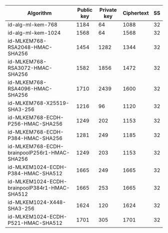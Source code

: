 | Algorithm                                     |  Public key  |  Private key |  Ciphertext  |  SS  |
| --------------------------------------------- | ------------ | ------------ |  ----------- |  --  |
| id-alg-ml-kem-768                             |     1184     |      64      |     1088     |  32  |
| id-alg-ml-kem-1024                            |     1568     |      64      |     1568     |  32  |
| id-MLKEM768-RSA2048-HMAC-SHA256               |     1454     |     1282     |     1344     |  32  |
| id-MLKEM768-RSA3072-HMAC-SHA256               |     1582     |     1856     |     1472     |  32  |
| id-MLKEM768-RSA4096-HMAC-SHA256               |     1710     |     2439     |     1600     |  32  |
| id-MLKEM768-X25519-SHA3-256                   |     1216     |      96      |     1120     |  32  |
| id-MLKEM768-ECDH-P256-HMAC-SHA256             |     1249     |     202      |     1153     |  32  |
| id-MLKEM768-ECDH-P384-HMAC-SHA256             |     1281     |     249      |     1185     |  32  |
| id-MLKEM768-ECDH-brainpoolP256r1-HMAC-SHA256  |     1249     |     203      |     1153     |  32  |
| id-MLKEM1024-ECDH-P384-HMAC-SHA512            |     1665     |     249      |     1665     |  32  |
| id-MLKEM1024-ECDH-brainpoolP384r1-HMAC-SHA512 |     1665     |     253      |     1665     |  32  |
| id-MLKEM1024-X448-SHA3-256                    |     1624     |     120      |     1624     |  32  |
| id-MLKEM1024-ECDH-P521-HMAC-SHA512            |     1701     |     305      |     1701     |  32  |
